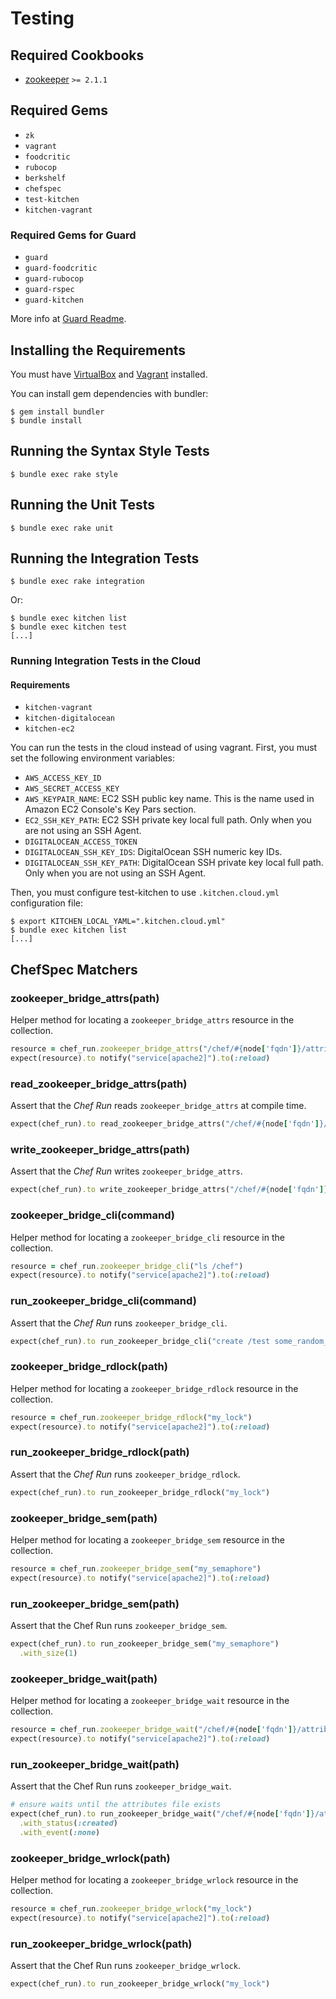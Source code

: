 Testing
=======

## Required Cookbooks

* [zookeeper](https://supermarket.getchef.com/cookbooks/zookeeper) `>= 2.1.1`

## Required Gems

* `zk`
* `vagrant`
* `foodcritic`
* `rubocop`
* `berkshelf`
* `chefspec`
* `test-kitchen`
* `kitchen-vagrant`

### Required Gems for Guard

* `guard`
* `guard-foodcritic`
* `guard-rubocop`
* `guard-rspec`
* `guard-kitchen`

More info at [Guard Readme](https://github.com/guard/guard#readme).

## Installing the Requirements

You must have [VirtualBox](https://www.virtualbox.org/) and [Vagrant](http://www.vagrantup.com/) installed.

You can install gem dependencies with bundler:

    $ gem install bundler
    $ bundle install

## Running the Syntax Style Tests

    $ bundle exec rake style

## Running the Unit Tests

    $ bundle exec rake unit

## Running the Integration Tests

    $ bundle exec rake integration

Or:

    $ bundle exec kitchen list
    $ bundle exec kitchen test
    [...]

### Running Integration Tests in the Cloud

#### Requirements

* `kitchen-vagrant`
* `kitchen-digitalocean`
* `kitchen-ec2`

You can run the tests in the cloud instead of using vagrant. First, you must set the following environment variables:

* `AWS_ACCESS_KEY_ID`
* `AWS_SECRET_ACCESS_KEY`
* `AWS_KEYPAIR_NAME`: EC2 SSH public key name. This is the name used in Amazon EC2 Console's Key Pars section.
* `EC2_SSH_KEY_PATH`: EC2 SSH private key local full path. Only when you are not using an SSH Agent.
* `DIGITALOCEAN_ACCESS_TOKEN`
* `DIGITALOCEAN_SSH_KEY_IDS`: DigitalOcean SSH numeric key IDs.
* `DIGITALOCEAN_SSH_KEY_PATH`: DigitalOcean SSH private key local full path. Only when you are not using an SSH Agent.

Then, you must configure test-kitchen to use `.kitchen.cloud.yml` configuration file:

    $ export KITCHEN_LOCAL_YAML=".kitchen.cloud.yml"
    $ bundle exec kitchen list
    [...]

## ChefSpec Matchers

### zookeeper_bridge_attrs(path)

Helper method for locating a `zookeeper_bridge_attrs` resource in the collection.

```ruby
resource = chef_run.zookeeper_bridge_attrs("/chef/#{node['fqdn']}/attributes")
expect(resource).to notify("service[apache2]").to(:reload)
```

### read_zookeeper_bridge_attrs(path)

Assert that the *Chef Run* reads `zookeeper_bridge_attrs` at compile time.

```ruby
expect(chef_run).to read_zookeeper_bridge_attrs("/chef/#{node['fqdn']}/attributes").at_compile_time
```

### write_zookeeper_bridge_attrs(path)

Assert that the *Chef Run* writes `zookeeper_bridge_attrs`.

```ruby
expect(chef_run).to write_zookeeper_bridge_attrs("/chef/#{node['fqdn']}/attributes")
```

### zookeeper_bridge_cli(command)

Helper method for locating a `zookeeper_bridge_cli` resource in the collection.

```ruby
resource = chef_run.zookeeper_bridge_cli("ls /chef")
expect(resource).to notify("service[apache2]").to(:reload)
```

### run_zookeeper_bridge_cli(command)

Assert that the *Chef Run* runs `zookeeper_bridge_cli`.

```ruby
expect(chef_run).to run_zookeeper_bridge_cli("create /test some_random_data")
```

### zookeeper_bridge_rdlock(path)

Helper method for locating a `zookeeper_bridge_rdlock` resource in the collection.

```ruby
resource = chef_run.zookeeper_bridge_rdlock("my_lock")
expect(resource).to notify("service[apache2]").to(:reload)
```

### run_zookeeper_bridge_rdlock(path)

Assert that the *Chef Run* runs `zookeeper_bridge_rdlock`.

```ruby
expect(chef_run).to run_zookeeper_bridge_rdlock("my_lock")
```

### zookeeper_bridge_sem(path)

Helper method for locating a `zookeeper_bridge_sem` resource in the collection.

```ruby
resource = chef_run.zookeeper_bridge_sem("my_semaphore")
expect(resource).to notify("service[apache2]").to(:reload)
```

### run_zookeeper_bridge_sem(path)

Assert that the Chef Run runs `zookeeper_bridge_sem`.

```ruby
expect(chef_run).to run_zookeeper_bridge_sem("my_semaphore")
  .with_size(1)
```

### zookeeper_bridge_wait(path)

Helper method for locating a `zookeeper_bridge_wait` resource in the collection.

```ruby
resource = chef_run.zookeeper_bridge_wait("/chef/#{node['fqdn']}/attributes")
expect(resource).to notify("service[apache2]").to(:reload)
```

### run_zookeeper_bridge_wait(path)

Assert that the Chef Run runs `zookeeper_bridge_wait`.

```ruby
# ensure waits until the attributes file exists
expect(chef_run).to run_zookeeper_bridge_wait("/chef/#{node['fqdn']}/attributes")
  .with_status(:created)
  .with_event(:none)
```

### zookeeper_bridge_wrlock(path)

Helper method for locating a `zookeeper_bridge_wrlock` resource in the collection.

```ruby
resource = chef_run.zookeeper_bridge_wrlock("my_lock")
expect(resource).to notify("service[apache2]").to(:reload)
```

### run_zookeeper_bridge_wrlock(path)

Assert that the Chef Run runs `zookeeper_bridge_wrlock`.

```ruby
expect(chef_run).to run_zookeeper_bridge_wrlock("my_lock")
```
